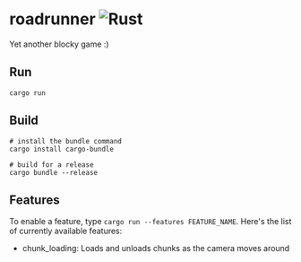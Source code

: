 # roadrunner ![Rust](https://github.com/roadrunner-craft/client/workflows/Rust/badge.svg)

Yet another blocky game :)

## Run

`cargo run`

## Build

    # install the bundle command
    cargo install cargo-bundle

    # build for a release
    cargo bundle --release

## Features

To enable a feature, type `cargo run --features FEATURE_NAME`. Here's the list of currently available features:

- chunk_loading: Loads and unloads chunks as the camera moves around
